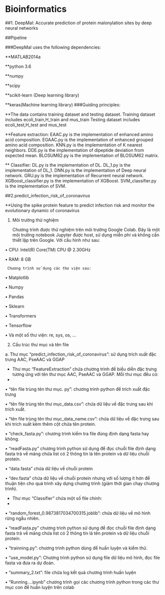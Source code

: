 # Bioinformatics
##1. DeepMal: Accurate prediction of protein malonylation sites by deep neural networks

##Pipeline

###DeepMal uses the following dependencies:

**MATLAB2014a

**python 3.6

**numpy

**scipy

**scikit-learn (Deep learning library)

**keras(Machine learning library)
###Guiding principles:

**The data contains training dataset and testing dataset. Training dataset includes ecoli_train,H_train and mus_train Testing dataset includes ecoli_test,H_test and mus_test

**Feature extraction: EAAC.py is the implementation of enhanced amino acid composition. EGAAC.py is the implementation of enhanced grouped amino acid composition. KNN.py is the implementation of K nearest neighbors. DDE.py is the implementation of dipeptide deviation from expected mean. BLOSUM62.py is the implementation of BLOSUM62 matrix.

** Classifier: DL.py is the implementation of DL. DL_1.py is the implementation of DL_1. DNN.py is the implementation of Deep neural network. GRU.py is the implementation of Recurrent neural network. XGBoost_classifier.py is the implementation of XGBoost. SVM_classifier.py is the implementation of SVM.

##2.predict_infection_risk_of_coronavirus

**Using the spike protein feature to predict infection risk and monitor the evolutionary dynamic of coronavirus
1.	Môi trường thử nghiệm

     Chương trình được thử nghiệm trên môi trường Google Colab. Đây là một môi trường notebook Jupyter được host, sử dụng miễn phí và không cần thiết lập trên Google. Với cấu hình như sau:
     
•	CPU: Intel(R) Core(TM) CPU @ 2.30GHz 

•	RAM: 8 GB

     Chương trình sử dụng các thư viện sau:
     
•	Matplotlib

•	Numpy

•	Pandas

•	Sklearn

•	Transformers

•	Tensorflow

•	Và một số thư viện: re, sys, os, …

2.	Cấu trúc thư mục và tên file

a.	Thư mục “predict_infection_risk_of_coronavirus”: sử dụng trích xuất đặc trưng AAC, PseAAC và GGAP

-	Thư mục “FeatureExtraction” chứa chương trình để biểu diễn đặc trưng tương ứng với tên thư mục AAC, PseAAC và GGAP. Mỗi thư mục đều có:
-	
•	“tên file trùng tên thư mục. py”: chương trình python để trích xuất đặc trưng

•	“tên file trùng tên thư mục_data.csv”: chứa dữ liệu về đặc trưng sau khi trích xuất.

•	“tên file trùng tên thư mục_data_name.csv”: chứa dữ liệu về đặc trưng sau khi trích xuất kèm thêm cột chứa tên protein.

•	“check_fasta.py”: chương trình kiểm tra file đúng định dạng fasta hay không.

•	“readFasta.py” chương trình python sử dụng để đọc chuỗi file định dạng fasta trả về mảng chứa list có 2 thông tin là tên protein và dữ liệu chuỗi protein.

•	“data.fasta” chứa dữ liệu về chuỗi protein

•	“dev.fasta” chứa dữ liệu về chuỗi protein nhưng với số lượng ít hơn để thuận tiện cho quá trình xây dựng chương trình (giảm thời gian chạy chương trình).

-	Thư mục “Classifier” chứa một số file chính:
-	
•	“random_forest_0.9873817034700315.joblib”: chứa dữ liệu về mô hình rừng ngẫu nhiên.

•	“readFasta.py” chương trình python sử dụng để đọc chuỗi file định dạng fasta trả về mảng chứa list có 2 thông tin là tên protein và dữ liệu chuỗi protein.

•	“trainning.py”: chương trình python dùng để huấn luyện và kiểm thử.

•	“use_model.py”: Chương trình python sử dụng file dữ liệu mô hình, đọc file fasta và đưa ra dự đoán.

•	“summary_2.txt”: file chứa log kết quả chương trình huấn luyện

•	“Running....ipynb” chương trình gọi các chương trình python trong các thư mục con để huấn luyện trên colab


